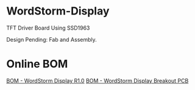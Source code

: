 # WordStorm-Display
 TFT Driver Board Using SSD1963

 Design Pending: Fab and Assembly.
 
 # Online BOM
 
 [BOM - WordStorm Display R1.0](https://www.digikey.com/en/mylists/list/V4XMSAFERO)
 [BOM - WordStorm Display Breakout PCB](https://www.digikey.com/en/mylists/list/LETMVJL9VZ)